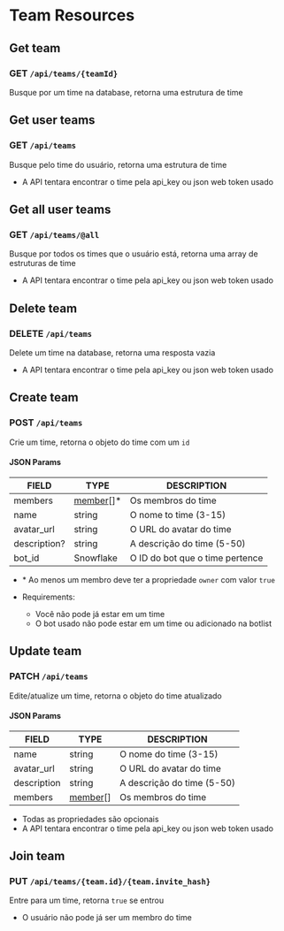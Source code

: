 # Team Resources

## Get team

### GET `/api/teams/{teamId}`

Busque por um time na database, retorna uma estrutura de time

## Get user teams

### GET `/api/teams`

Busque pelo time do usuário, retorna uma estrutura de time

-   A API tentara encontrar o time pela api_key ou json web token usado

## Get all user teams

### GET `/api/teams/@all`

Busque por todos os times que o usuário está, retorna uma array de estruturas de time

-   A API tentara encontrar o time pela api_key ou json web token usado

## Delete team

### DELETE `/api/teams`

Delete um time na database, retorna uma resposta vazia

-   A API tentara encontrar o time pela api_key ou json web token usado

## Create team

### POST `/api/teams`

Crie um time, retorna o objeto do time com um `id`

#### JSON Params

| FIELD        | TYPE                                 | DESCRIPTION                     |
| ------------ | ------------------------------------ | ------------------------------- |
| members      | [member](/api/typings//types.ts)[]\* | Os membros do time              |
| name         | string                               | O nome to time (3-15)           |
| avatar_url   | string                               | O URL do avatar do time         |
| description? | string                               | A descrição do time (5-50)      |
| bot_id       | Snowflake                            | O ID do bot que o time pertence |

-   \* Ao menos um membro deve ter a propriedade `owner` com valor `true`

-   Requirements:
    -   Você não pode já estar em um time
    -   O bot usado não pode estar em um time ou adicionado na botlist

## Update team

### PATCH `/api/teams`

Edite/atualize um time, retorna o objeto do time atualizado

#### JSON Params

| FIELD       | TYPE                              | DESCRIPTION                |
| ----------- | --------------------------------- | -------------------------- |
| name        | string                            | O nome do time (3-15)      |
| avatar_url  | string                            | O URL do avatar do time    |
| description | string                            | A descrição do time (5-50) |
| members     | [member](/api/typings/types.ts)[] | Os membros do time         |

-   Todas as propriedades são opcionais
-   A API tentara encontrar o time pela api_key ou json web token usado

## Join team

### PUT `/api/teams/{team.id}/{team.invite_hash}`

Entre para um time, retorna `true` se entrou

-   O usuário não pode já ser um membro do time
